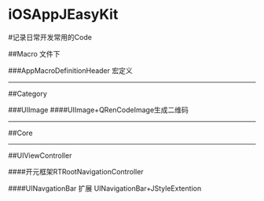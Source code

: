 # iOSAppJEasyKit

#记录日常开发常用的Code

##Macro 文件下

###AppMacroDefinitionHeader
宏定义

--------------------------------------
##Category

###UIImage
####UIImage+QRenCodeImage生成二维码

---------------------------------------

##Core

---------------------------------------

##UIViewController

####开元框架RTRootNavigationController

####UINavgationBar 扩展 UINavigationBar+JStyleExtention
